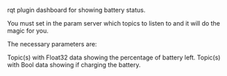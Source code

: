 rqt plugin dashboard for showing battery status.

You must set in the param server
which topics to listen to and it will
do the magic for you.

The necessary parameters are:

Topic(s) with Float32 data showing the percentage of battery left.
Topic(s) with Bool data showing if charging the battery.
